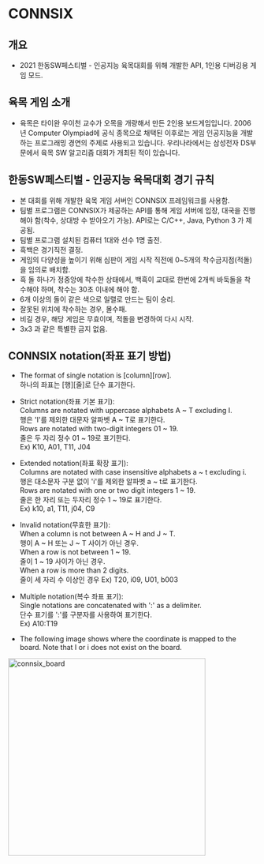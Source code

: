 # CONNSIX
## 개요
- 2021 한동SW페스티벌 - 인공지능 육목대회를 위해 개발한 API, 1인용 디버깅용 게임 모드.  
## 육목 게임 소개
- 육목은 타이완 우이천 교수가 오목을 개량해서 만든 2인용 보드게임입니다. 2006년 Computer Olympiad에 공식 종목으로 채택된 이후로는 게임 인공지능을 개발하는 프로그래밍 경연의 주제로 사용되고 있습니다. 우리나라에서는 삼성전자 DS부문에서 육목 SW 알고리즘 대회가 개최된 적이 있습니다.  
## 한동SW페스티벌 - 인공지능 육목대회 경기 규칙
- 본 대회를 위해 개발한 육목 게임 서버인 CONNSIX 프레임워크를 사용함.  
- 팀별 프로그램은 CONNSIX가 제공하는 API를 통해 게임 서버에 입장, 대국을 진행해야 함(착수, 상대방 수 받아오기 가능). API로는 C/C++, Java, Python 3 가 제공됨.  
- 팀별 프로그램 설치된 컴퓨터 1대와 선수 1명 출전.  
- 흑백은 경기직전 결정.  
- 게임의 다양성을 높이기 위해 심판이 게임 시작 직전에 0~5개의 착수금지점(적돌)을 임의로 배치함.  
- 흑 돌 하나가 정중앙에 착수한 상태에서, 백흑이 교대로 한번에 2개씩 바둑돌을 착수해야 하며, 착수는 30초 이내에 해야 함.  
- 6개 이상의 돌이 같은 색으로 일렬로 만드는 팀이 승리.  
- 잘못된 위치에 착수하는 경우, 몰수패.  
- 비길 경우, 해당 게임은 무효이며, 적돌을 변경하여 다시 시작.  
- 3x3 과 같은 특별한 금지 없음.  

##	CONNSIX notation(좌표 표기 방법)
- The format of single notation is [column][row].  
  하나의 좌표는 [행][줄]로 단수 표기한다.

- Strict notation(좌표 기본 표기):  
			Columns are notated with uppercase alphabets A ~ T excluding I.  
			행은 'I'를 제외한 대문자 알파벳 A ~ T로 표기한다.   
			Rows are notated with two-digit integers 01 ~ 19.  
			줄은 두 자리 정수 01 ~ 19로 표기한다.  
			Ex) K10, A01, T11, J04  
   
- Extended notation(좌표 확장 표기):  
			Columns are notated with case insensitive alphabets a ~ t excluding i.  
			행은 대소문자 구분 없이 'i'를 제외한 알파벳 a ~ t로 표기한다.  
			Rows are notated with one or two digit integers 1 ~ 19.  
			줄은 한 자리 또는 두자리 정수 1 ~ 19로 표기한다.  
			Ex) k10, a1, T11, j04, C9  
			  
- Invalid notation(무효한 표기):  
			When a column is not between A ~ H and J ~ T.  
			행이 A ~ H 또는 J ~ T 사이가 아닌 경우.  
			When a row is not between 1 ~ 19.  
			줄이 1 ~ 19 사이가 아닌 경우.  
			When a row is more than 2 digits.  
			줄이 세 자리 수 이상인 경우
			Ex) T20, i09, U01, b003  
  
- Multiple notation(복수 좌표 표기):  
			Single notations are concatenated with ':' as a delimiter.  
			단수 표기를 ':'를 구분자를 사용하여 표기한다.  
			Ex) A10:T19  
* The following image shows where the coordinate is mapped to the board. Note that I or i does not exist on the board.
<img width="400" alt="connsix_board" src="https://user-images.githubusercontent.com/36878832/136660098-0283f97a-a7ca-466e-bcb2-dd87aa4bdb24.png"> 


